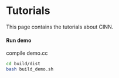 Tutorials
===========
This page contains the tutorials about CINN.

#### Run demo
compile demo.cc

```bash
cd build/dist
bash build_demo.sh
```
